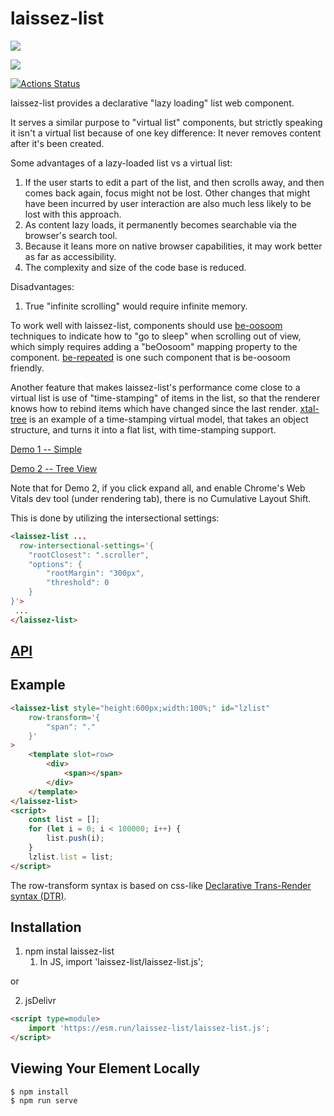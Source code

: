 # laissez-list

<a href="https://nodei.co/npm/laissez-list/"><img src="https://nodei.co/npm/laissez-list.png"></a>

<img src="https://badgen.net/bundlephobia/minzip/laissez-list">

[![Actions Status](https://github.com/bahrus/laissez-list/workflows/CI/badge.svg)](https://github.com/bahrus/laissez-list/actions?query=workflow%3ACI)


laissez-list provides a declarative "lazy loading" list web component.

It serves a similar purpose to "virtual list" components, but strictly speaking it isn't a virtual list because of one key difference:  It never removes content after it's been created.

Some advantages of a lazy-loaded list vs a virtual list:

1.  If the user starts to edit a part of the list, and then scrolls away, and then comes back again, focus might not be lost.  Other changes that might have been incurred by user interaction are also much less likely to be lost with this approach.
2.  As content lazy loads, it permanently becomes searchable via the browser's search tool.
3.  Because it leans more on native browser capabilities, it may work better as far as accessibility.
4.  The complexity and size of the code base is reduced.

Disadvantages:

1.  True "infinite scrolling" would require infinite memory.

To work well with laissez-list, components should use [be-oosoom](https://github.com/bahrus/be-oosoom) techniques to indicate how to "go to sleep" when scrolling out of view, which simply requires adding a "beOosoom" mapping property to the component.  [be-repeated](https://github.com/bahrus/be-repeated) is one such component that is be-oosoom friendly.

Another feature that makes laissez-list's performance come close to a virtual list is use of "time-stamping" of items in the list, so that the renderer knows how to rebind items which have changed since the last render. [xtal-tree](https://github.com/bahrus/xtal-tree) is an example of a time-stamping virtual model, that takes an object structure, and turns it into a flat list, with time-stamping support.

[Demo 1 -- Simple](https://codepen.io/bahrus/pen/yLPjMER)

[Demo 2 -- Tree View](https://codepen.io/bahrus/pen/GROLwBV)

Note that for Demo 2, if you click expand all, and enable Chrome's Web Vitals dev tool (under rendering tab), there is no Cumulative Layout Shift.

This is done by utilizing the intersectional settings:

```html
<laissez-list ...
  row-intersectional-settings='{
    "rootClosest": ".scroller",
    "options": {
        "rootMargin": "300px",
        "threshold": 0
    }
}'>
 ...
</laissez-list>
```

## [API](https://cf-sw.bahrus.workers.dev/?href=https%3A%2F%2Fcdn.jsdelivr.net%2Fnpm%2Flaissez-list%2Fcustom-elements.json&stylesheet=https%3A%2F%2Fcdn.jsdelivr.net%2Fnpm%2Fwc-info%2Fsimple-ce-style.css&embedded=false&tags=&ts=2022-03-05T11%3A08%3A36.018Z&tocXSLT=https%3A%2F%2Fcdn.jsdelivr.net%2Fnpm%2Fwc-info%2Ftoc.xsl)

## Example

```html
<laissez-list style="height:600px;width:100%;" id="lzlist"
    row-transform='{
        "span": "."
    }'
>
    <template slot=row>
        <div>
            <span></span>
        </div>
    </template>
</laissez-list>
<script>
    const list = [];
    for (let i = 0; i < 100000; i++) {
        list.push(i);
    }
    lzlist.list = list;
</script>
```

The row-transform syntax is based on css-like [Declarative Trans-Render syntax (DTR)](https://github.com/bahrus/trans-render#declarative-trans-render-syntax-via-plugins).

## Installation

1.  npm instal laissez-list
    1.  In JS, import 'laissez-list/laissez-list.js';

or

2.  jsDelivr

```html
<script type=module>
    import 'https://esm.run/laissez-list/laissez-list.js';
</script>
```


## Viewing Your Element Locally

```
$ npm install
$ npm run serve
```




